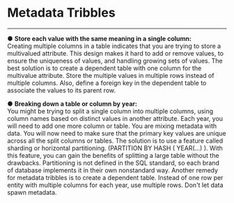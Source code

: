 # Metadata Tribbles
-------------------------------------------------

  ● **Store each value with the same meaning in a single column:**   
  Creating multiple columns in a table indicates that you are trying to store
  a multivalued attribute. This design makes it hard to add or remove values,
  to ensure the uniqueness of values, and handling growing sets of values.
  The best solution is to create a dependent table with one column for the
  multivalue attribute. Store the multiple values in multiple rows instead of
  multiple columns. Also, define a foreign key in the dependent table to associate
  the values to its parent row.

  ● **Breaking down a table or column by year:**   
  You might be trying to split a single column into multiple columns,
  using column names based on distinct values in another attribute.
  Each year, you will need to add one more column or table.
  You are mixing metadata with data. You will now need to make sure that
  the primary key values are unique across all the split columns or tables.
  The solution is to use a feature called sharding or horizontal partitioning.
  (PARTITION BY HASH ( YEAR(...) ). With this feature, you can gain the
  benefits of splitting a large table without the drawbacks.
  Partitioning is not defined in the SQL standard, so each brand of database
  implements it in their own nonstandard way.
  Another remedy for metadata tribbles is to create a dependent table.
  Instead of one row per entity with multiple columns for each year,
  use multiple rows. Don't let data spawn metadata.